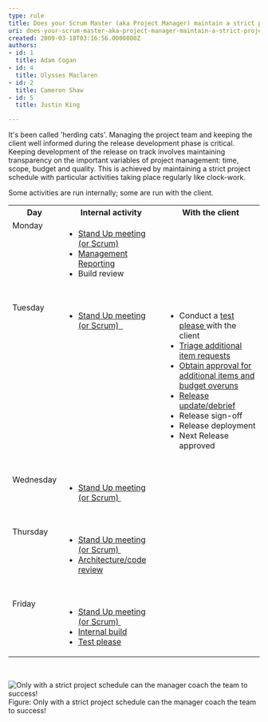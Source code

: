```yaml
---
type: rule
title: Does your Scrum Master (aka Project Manager) maintain a strict project schedule?
uri: does-your-scrum-master-aka-project-manager-maintain-a-strict-project-schedule
created: 2009-03-18T03:16:56.0000000Z
authors:
- id: 1
  title: Adam Cogan
- id: 4
  title: Ulysses Maclaren
- id: 2
  title: Cameron Shaw
- id: 5
  title: Justin King

---
```




<span class='intro'> It's been called 'herding cats'. Managing the project team and keeping the client well informed during the release development phase is critical. Keeping development of the release on track involves maintaining transparency on the important variables of project management&#58; time, scope, budget and quality. This is achieved by maintaining a strict project schedule with particular activities taking place regularly like clock-work.  </span>

<p>Some activities are run internally; some are run with the client. </p>
<span class="ms-rteCustom-FigureNormal"></span><table class="clsSSWTable" width="90%"><tbody><tr><th width="16%" scope="col">Day </th>
<th width="42%" scope="col">Internal activity </th>
<th width="42%" scope="col">With the client</th></tr>
<tr><td valign="top">Monday </td>
<td valign="top"><ul><li><a href="/Management/RulesToSuccessfulProjects/Pages/DailyStandUpScrum.aspx" shape="rect">Stand Up meeting (or Scrum) </a></li>
<li><a href="/Management/RulesToSuccessfulProjects/Pages/EnforceDeadlinesHaveAProjectReleasePlanADebriefAMark10AndAStatusMeeting.aspx" shape="rect">Management Reporting</a> </li>
<li>Build review </li></ul></td>
<td valign="top"></td></tr>
<tr><td colspan="3">&#160;</td></tr>
<tr><td valign="top">Tuesday </td>
<td valign="top"><ul><li><a href="/Management/RulesToSuccessfulProjects/Pages/DailyStandUpScrum.aspx" shape="rect"></a><a href="/Management/RulesToSuccessfulProjects/Pages/DailyStandUpScrum.aspx" shape="rect">Stand Up meeting (or Scrum)&#160;</a><a href="/Management/RulesToSuccessfulProjects/Pages/DailyStandUpScrum.aspx" shape="rect">&#160;</a> </li></ul></td>
<td valign="top"><ul><li>Conduct a <a href="/Management/RulesToSuccessfulProjects/Pages/InternalTestPlease.aspx" shape="rect">test please </a>with the client </li>
<li><a href="http&#58;//www.ssw.com.au/ssw/Standards/Rules/RulestoHappyClients.aspx#TriageAdditionalItemRequests" shape="rect">Triage additional item requests</a> </li>
<li><a href="/Management/RulesToHappyClients/Pages/DoYouEmailClientsAsSoonAsYouRealiseyouwilloverrunyouroriginalestimate.aspx" shape="rect">Obtain approval for additional items and budget overuns</a> </li>
<li><a href="/Management/RulesToSuccessfulProjects/Pages/ReleaseDebrief.aspx" shape="rect">Release update/debrief</a> </li>
<li>Release sign-off </li>
<li>Release deployment </li>
<li>Next Release approved </li></ul></td></tr>
<tr><td colspan="3">&#160;</td></tr>
<tr><td valign="top">Wednesday </td>
<td valign="top"><ul><li><a href="/Management/RulesToSuccessfulProjects/Pages/DailyStandUpScrum.aspx" shape="rect">Stand Up meeting (or Scrum)&#160;</a> <ul></ul></li></ul></td>
<td valign="top"></td></tr>
<tr><td colspan="3">&#160;</td></tr>
<tr><td valign="top">Thursday </td>
<td valign="top"><ul><li><a href="/Management/RulesToSuccessfulProjects/Pages/DailyStandUpScrum.aspx" shape="rect">Stand Up meeting (or Scrum)&#160;</a> </li>
<li><a href="http&#58;//www.ssw.com.au/ssw/Standards/Rules/RulestoBetterProjectManagement.aspx#ArchitectureCodeReview" shape="rect">Architecture/code review</a> </li></ul></td>
<td valign="top"></td></tr>
<tr><td colspan="3">&#160;</td></tr>
<tr><td valign="top">Friday </td>
<td valign="top"><ul><li><a href="/Management/RulesToSuccessfulProjects/Pages/DailyStandUpScrum.aspx" shape="rect">Stand Up meeting (or Scrum)&#160;</a> </li>
<li><a href="http&#58;//www.ssw.com.au/ssw/Standards/Rules/RulesToBetterSetups.aspx#BuildVersionDay" shape="rect">Internal build</a> </li>
<li><a href="/Management/RulesToSuccessfulProjects/Pages/InternalTestPlease.aspx" shape="rect">Test please</a> </li></ul></td>
<td valign="top"></td></tr></tbody></table>
<p>&#160;</p>
<img class="ms-rteCustom-ImageArea" border="0" alt="Only with a strict project schedule can the manager coach the team to success!" src="/Management/RulesToBetterProjectManagement/PublishingImages/ProjectManagement_Coach.jpg" /> <font class="ms-rteCustom-FigureNormal">Figure&#58; Only with a strict project schedule can the manager coach the team to success! </font>


